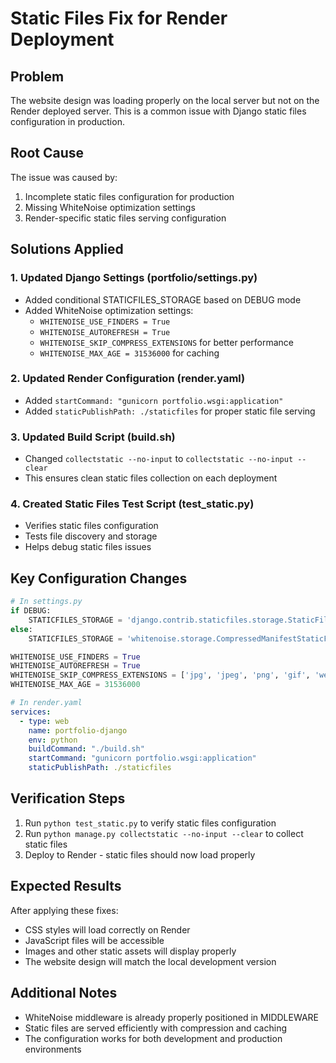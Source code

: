 # Static Files Fix for Render Deployment

## Problem
The website design was loading properly on the local server but not on the Render deployed server. This is a common issue with Django static files configuration in production.

## Root Cause
The issue was caused by:
1. Incomplete static files configuration for production
2. Missing WhiteNoise optimization settings
3. Render-specific static files serving configuration

## Solutions Applied

### 1. Updated Django Settings (portfolio/settings.py)
- Added conditional STATICFILES_STORAGE based on DEBUG mode
- Added WhiteNoise optimization settings:
  - `WHITENOISE_USE_FINDERS = True`
  - `WHITENOISE_AUTOREFRESH = True`
  - `WHITENOISE_SKIP_COMPRESS_EXTENSIONS` for better performance
  - `WHITENOISE_MAX_AGE = 31536000` for caching

### 2. Updated Render Configuration (render.yaml)
- Added `startCommand: "gunicorn portfolio.wsgi:application"`
- Added `staticPublishPath: ./staticfiles` for proper static file serving

### 3. Updated Build Script (build.sh)
- Changed `collectstatic --no-input` to `collectstatic --no-input --clear`
- This ensures clean static files collection on each deployment

### 4. Created Static Files Test Script (test_static.py)
- Verifies static files configuration
- Tests file discovery and storage
- Helps debug static files issues

## Key Configuration Changes

```python
# In settings.py
if DEBUG:
    STATICFILES_STORAGE = 'django.contrib.staticfiles.storage.StaticFilesStorage'
else:
    STATICFILES_STORAGE = 'whitenoise.storage.CompressedManifestStaticFilesStorage'

WHITENOISE_USE_FINDERS = True
WHITENOISE_AUTOREFRESH = True
WHITENOISE_SKIP_COMPRESS_EXTENSIONS = ['jpg', 'jpeg', 'png', 'gif', 'webp', 'zip', 'gz', 'tgz', 'bz2', 'tbz', 'xz', 'br']
WHITENOISE_MAX_AGE = 31536000
```

```yaml
# In render.yaml
services:
  - type: web
    name: portfolio-django
    env: python
    buildCommand: "./build.sh"
    startCommand: "gunicorn portfolio.wsgi:application"
    staticPublishPath: ./staticfiles
```

## Verification Steps

1. Run `python test_static.py` to verify static files configuration
2. Run `python manage.py collectstatic --no-input --clear` to collect static files
3. Deploy to Render - static files should now load properly

## Expected Results

After applying these fixes:
- CSS styles will load correctly on Render
- JavaScript files will be accessible
- Images and other static assets will display properly
- The website design will match the local development version

## Additional Notes

- WhiteNoise middleware is already properly positioned in MIDDLEWARE
- Static files are served efficiently with compression and caching
- The configuration works for both development and production environments